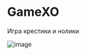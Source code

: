 # GameXO

Игра крестики и нолики

![image](https://user-images.githubusercontent.com/44035759/61181944-8f599100-a635-11e9-8cac-4ca1b5ea6419.png)

